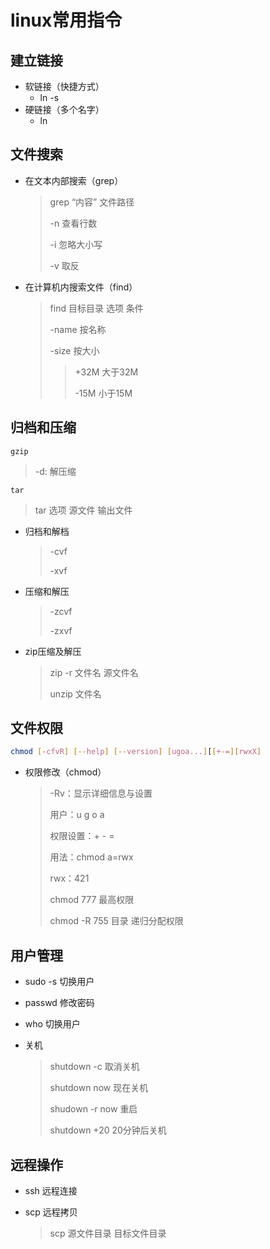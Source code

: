 <!-- 
title: 11-Linux常用指令
sort: 
--> 
# linux常用指令

## 建立链接

- 软链接（快捷方式）
  - ln -s
- 硬链接（多个名字）
  - ln

##  文件搜索

+ 在文本内部搜索（grep）

  > grep “内容” 文件路径
  >
  > -n	  查看行数
  >
  > -i		忽略大小写
  >
  > -v		取反

+ 在计算机内搜索文件（find）

  > find 目标目录 选项 条件 
  >
  > -name	按名称
  >
  > -size		按大小
  >
  > > +32M	大于32M
  > >
  > > -15M	小于15M

## 归档和压缩

`gzip`

> -d: 解压缩

`tar`

> tar 选项 源文件 输出文件

- 归档和解档
  
  > -cvf
  >
  > -xvf
  
- 压缩和解压
  
  > -zcvf
  >
  > -zxvf
  >
  
- zip压缩及解压
  > zip -r 文件名 源文件名
  >
  > unzip 文件名
## 文件权限

```BASH
chmod [-cfvR] [--help] [--version] [ugoa...][[+-=][rwxX]
```

- 权限修改（chmod）

  > -Rv：显示详细信息与设置
  >
  > 用户：u g o a
  >
  > 权限设置：+ - =
  >
  > 用法：chmod a=rwx
  >
  > rwx：421
  >
  > chmod 777	最高权限
  >
  > chmod -R 755 目录	递归分配权限

## 用户管理

- sudo -s	切换用户

- passwd    修改密码

- who         切换用户

- 关机

  > shutdown -c	取消关机
  >
  > shutdown now	现在关机
  >
  > shudown -r now	重启
  >
  > shutdown +20	20分钟后关机

## 远程操作

+ ssh	远程连接

+ scp    远程拷贝

  > scp 源文件目录 目标文件目录


